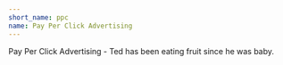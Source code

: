 ```yaml
---
short_name: ppc
name: Pay Per Click Advertising
---
```

Pay Per Click Advertising - Ted has been eating fruit since he was baby.
